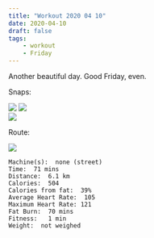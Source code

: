 ```yaml
---
title: "Workout 2020 04 10"
date: 2020-04-10
draft: false
tags: 
    - workout
    - Friday
---
```

Another beautiful day.  Good Friday, even.


Snaps:

![](/IMG_7249.JPG)
![](/IMG_7250.JPG)  
![](/IMG_7251.JPG)  


Route:

![](/20200410.jpg)


```
Machine(s):  none (street)
Time:  71 mins
Distance:  6.1 km
Calories:  504
Calories from fat:  39%
Average Heart Rate:  105
Maximum Heart Rate: 121
Fat Burn:  70 mins
Fitness:   1 min
Weight:  not weighed
```

